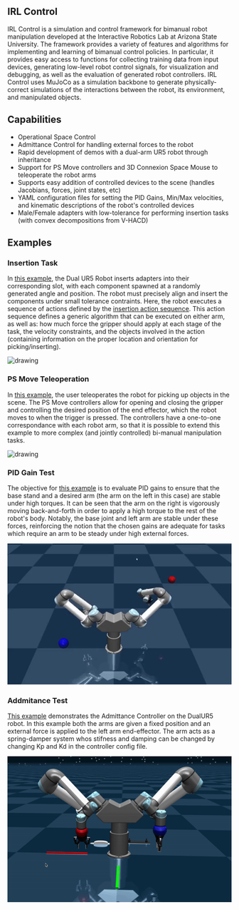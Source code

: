 ## IRL Control

IRL Control is a simulation and control framework for bimanual robot manipulation developed at the Interactive Robotics Lab at Arizona State University. The framework provides a variety of features and algorithms for implementing and learning of bimanual control policies. In particular, it provides easy access to functions for collecting training data from input devices, generating low-level robot control signals, for visualization and debugging, as well as the evaluation of generated robot controllers. IRL Control uses MuJoCo as a simulation backbone to generate physically-correct simulations of the interactions between the robot, its environment, and manipulated objects. 

## Capabilities
- Operational Space Control
- Admittance Control for handling external forces to the robot
- Rapid development of demos with a dual-arm UR5 robot through inheritance
- Support for PS Move controllers and 3D Connexion Space Mouse to teleoperate the robot arms
- Supports easy addition of controlled devices to the scene (handles Jacobians, forces, joint states, etc)
- YAML configuration files for setting the PID Gains, Min/Max velocities, and kinematic descriptions of the robot's controlled devices
- Male/Female adapters with low-tolerance for performing insertion tasks (with convex decompositions from V-HACD)

## Examples

### Insertion Task
<!-- | | |
|-|-|
| <img src="img/insertion_task3.gif" alt="drawing" width="300"/>  | <img src="img/insertion_task3.gif" alt="drawing" width="300"/>  | -->
In [this example](irl_control/examples/insertion_task.py), the Dual UR5 Robot inserts adapters into their corresponding slot, with each component spawned at a randomly generated angle and position. The robot must precisely align and insert the components under small tolerance contraints. Here, the robot executes a sequence of actions defined by the [insertion action sequence](irl_control/action_sequence_configs/insertion_task.yaml). This action sequence defines a generic algorithm that can be executed on either arm, as well as: how much force the gripper should apply at each stage of the task, the velocity constraints, and the objects involved in the action (containing information on the proper location and orientation for picking/inserting).

<img src="img/insertion_task.gif" alt="drawing"/>

<br>

### PS Move Teleoperation
In [this example](irl_control/examples/ps_move_example.py), the user teleoperates the robot for picking up objects in the scene. The PS Move controllers allow for opening and closing the gripper and controlling the desired position of the end effector, which the robot moves to when the trigger is pressed. The controllers have a one-to-one correspondance with each robot arm, so that it is possible to extend this example to more complex (and jointly controlled) bi-manual manipulation tasks.

<img src="img/ps_move_demo.gif" alt="drawing"/>

### PID Gain Test
The objective for [this example](irl_control/examples/gain_test.py) is to evaluate PID gains to ensure that the base stand and a desired arm (the arm on the left in this case) are stable under high torques. It can be seen that the arm on the right is vigorously moving back-and-forth in order to apply a high torque to the rest of the robot's body. Notably, the base joint and left arm are stable under these forces, reinforcing the notion that the chosen gains are adequate for tasks which require an arm to be steady under high external forces. 

<img src="img/gain_test.gif" alt="drawing"/>

### Addmitance Test
[This example](irl_control/examples/admit_test.py) demonstrates the Admittance Controller on the DualUR5 robot. In this example both the arms are given a fixed position and an external force is applied to the left arm end-effector. The arm acts as a spring-damper system whos stifness and damping can be changed by changing Kp and Kd in the controller config file.

<img src="img/admit_test.gif" alt="drawing"/>